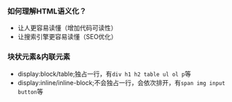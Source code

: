 ### 如何理解HTML语义化？

- 让人更容易读懂（增加代码可读性）
- 让搜索引擎更容易读懂（SEO优化）

### 块状元素&内联元素

- display:block/table;独占一行，有`div h1 h2 table ul ol p`等
- display:inline/inline-block;不会独占一行，会依次排开，有`span img input button`等




